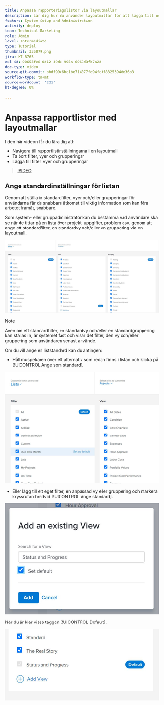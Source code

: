 ```yaml
---
title: Anpassa rapporteringslistor via layoutmallar
description: Lär dig hur du använder layoutmallar för att lägga till och ta bort filter, vyer och grupper från rapportlistorna.
feature: System Setup and Administration
activity: deploy
team: Technical Marketing
role: Admin
level: Intermediate
type: Tutorial
thumbnail: 335079.png
jira: KT-8765
exl-id: 00653fc8-0d12-49de-995a-6068d3fb7a2d
doc-type: video
source-git-commit: bbdf99c6bc1be714077fd94fc3f8325394de36b3
workflow-type: tm+mt
source-wordcount: '221'
ht-degree: 0%

---
```


# Anpassa rapportlistor med layoutmallar

I den här videon får du lära dig att:

* Navigera till rapportlistinställningarna i en layoutmall
* Ta bort filter, vyer och grupperingar
* Lägga till filter, vyer och grupperingar

>[!VIDEO](https://video.tv.adobe.com/v/3432913/?quality=12&learn=on&enablevpops=1&captions=swe)

## Ange standardinställningar för listan

Genom att ställa in standardfilter, vyer och/eller grupperingar för användarna får de snabbare åtkomst till viktig information som kan föra arbetet framåt, snabbare.

Som system- eller gruppadministratör kan du bestämma vad användare ska se när de tittar på en lista över projekt, uppgifter, problem osv. genom att ange ett standardfilter, en standardvy och/eller en gruppering via en layoutmall.

![Layoutmall [!UICONTROL Listor] fönster](assets/admin-fund-layout-template-default-lists-1-1.JPG)

>[!NOTE]
>
>Även om ett standardfilter, en standardvy och/eller en standardgruppering kan ställas in, är systemet fast och visar det filter, den vy och/eller gruppering som användaren senast använde.


Om du vill ange en liststandard kan du antingen:

* Håll muspekaren över ett alternativ som redan finns i listan och klicka på [!UICONTROL Ange som standard].

![Layoutmall [!UICONTROL Listar] fönster med [!UICONTROL Ange som standard] visible](assets/admin-fund-layout-template-default-lists-1-2.JPG)

* Eller lägg till ett eget filter, en anpassad vy eller gruppering och markera kryssrutan bredvid [!UICONTROL Ange standard].

![[!UICONTROL Lägg till en befintlig vy] fönster](assets/admin-fund-layout-template-default-lists-1-3.JPG)

När du är klar visas taggen [!UICONTROL Default].

![[!UICONTROL Default] -tagg bredvid listalternativ](assets/admin-fund-layout-template-default-lists-1-4.JPG)
